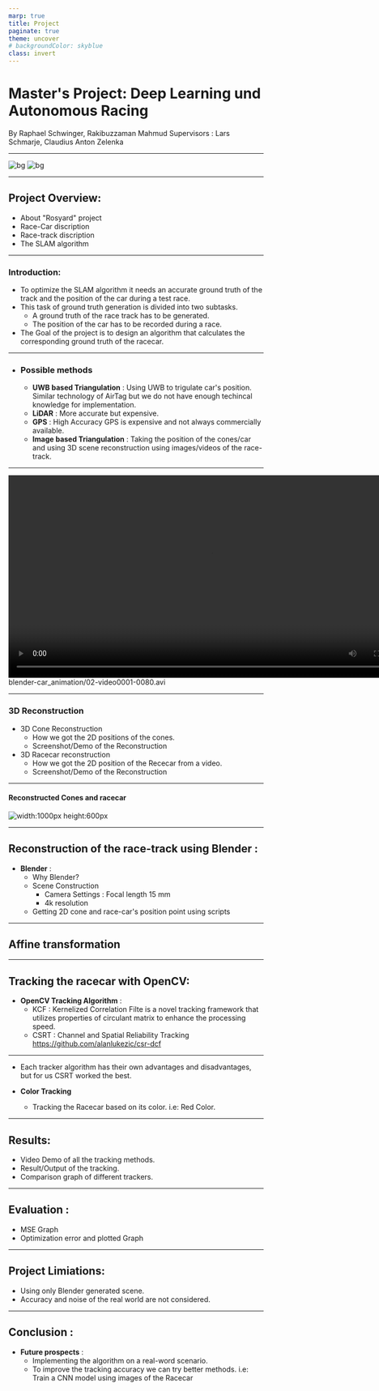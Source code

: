 ```yaml
---
marp: true
title: Project
paginate: true
theme: uncover
# backgroundColor: skyblue
class: invert
---
```


<!-- _paginate: false -->

# Master's Project: Deep Learning und Autonomous Racing

<!-- TODO: add fullnames -->

By 
Raphael Schwinger, Rakibuzzaman Mahmud
Supervisors : Lars Schmarje, 
Claudius Anton Zelenka

---

<!-- TODO :: Lots of images -->
![bg](race_car2.jpeg) 
![bg](race_car.jpeg) 


---


## Project Overview:

- About "Rosyard" project
- Race-Car discription
- Race-track discription
- The SLAM algorithm

---

### Introduction:

- To optimize the SLAM algorithm it needs an accurate ground truth of the track and the position of the car during a test race.
- This task of ground truth generation is divided into two subtasks.
  - A ground truth of the race track has to be generated.
  - The position of the car has to be recorded during a race.
- The Goal of the project is to design an algorithm that calculates the corresponding ground truth of the racecar.

---

- ### Possible methods
  - **UWB based Triangulation** : Using UWB to trigulate car's position. Similar technology of AirTag but we do not have enough techincal knowledge for implementation.
  - **LiDAR** : More accurate but expensive.
  - **GPS** : High Accuracy GPS is expensive and not always commercially available.
  - **Image based Triangulation** : Taking the position of the cones/car and using 3D scene reconstruction using images/videos of the race-track.

---

<video controls="controls" width="800" src="blender-car_animation/02-video0001-0080.avi"></video>
blender-car_animation/02-video0001-0080.avi

---
### 3D Reconstruction

- 3D Cone Reconstruction
  - How we got the 2D positions of the cones.
  - Screenshot/Demo of the Reconstruction
- 3D Racecar reconstruction
  - How we got the 2D position of the Rececar from a video.
  - Screenshot/Demo of the Reconstruction

---
#### Reconstructed Cones and racecar


![width:1000px height:600px](reconstructed_racetrack.png)

---
## Reconstruction of the race-track using Blender :

- **Blender** :
  - Why Blender?
  - Scene Construction
    - Camera Settings : Focal length 15 mm
    - 4k resolution
  - Getting 2D cone and race-car's position point using scripts



---   

## Affine transformation

---

## Tracking the racecar with OpenCV:

<!-- TODO: we need to give / research more detail here -->
<!-- TODO: add code, screenrecording -->

- **OpenCV Tracking Algorithm** :
  - KCF : Kernelized Correlation Filte is a novel tracking framework that utilizes properties of circulant matrix to enhance the processing speed.
  - CSRT : Channel and Spatial Reliability Tracking https://github.com/alanlukezic/csr-dcf

---

- Each tracker algorithm has their own advantages and disadvantages, but for us CSRT worked the best.

  <!-- TODO: add code, screenrecording -->

- **Color Tracking**
  - Tracking the Racecar based on its color. i.e: Red Color.

---

## Results:

<!-- TODO: add them to the slides and also add key outcomes, do that after we finished our results -->

- Video Demo of all the tracking methods.
- Result/Output of the tracking.
- Comparison graph of different trackers.

---

<!-- TODO: add them to the slides and also add key outcomes, do that after we finished our results -->

## Evaluation :

- MSE Graph
- Optimization error and plotted Graph

---

## Project Limiations:

- Using only Blender generated scene.
- Accuracy and noise of the real world are not considered.

---

## Conclusion :

- **Future prospects** :
  - Implementing the algorithm on a real-word scenario.
  - To improve the tracking accuracy we can try better methods. i.e: Train a CNN model using images of the Racecar
